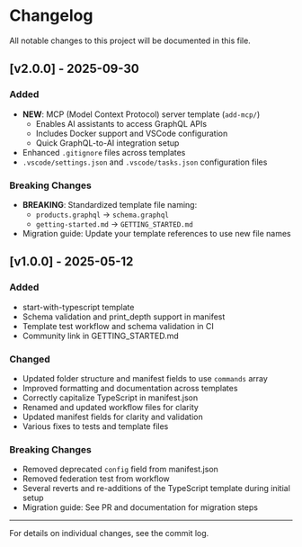 # Changelog

All notable changes to this project will be documented in this file.

## [v2.0.0] - 2025-09-30

### Added
- **NEW**: MCP (Model Context Protocol) server template (`add-mcp/`)
  - Enables AI assistants to access GraphQL APIs
  - Includes Docker support and VSCode configuration
  - Quick GraphQL-to-AI integration setup
- Enhanced `.gitignore` files across templates
- `.vscode/settings.json` and `.vscode/tasks.json` configuration files

### Breaking Changes
- **BREAKING**: Standardized template file naming:
  - `products.graphql` → `schema.graphql`
  - `getting-started.md` → `GETTING_STARTED.md`
- Migration guide: Update your template references to use new file names

## [v1.0.0] - 2025-05-12

### Added
- start-with-typescript template
- Schema validation and print_depth support in manifest
- Template test workflow and schema validation in CI
- Community link in GETTING_STARTED.md

### Changed
- Updated folder structure and manifest fields to use `commands` array
- Improved formatting and documentation across templates
- Correctly capitalize TypeScript in manifest.json
- Renamed and updated workflow files for clarity
- Updated manifest fields for clarity and validation
- Various fixes to tests and template files

### Breaking Changes
- Removed deprecated `config` field from manifest.json
- Removed federation test from workflow
- Several reverts and re-additions of the TypeScript template during initial setup
- Migration guide: See PR and documentation for migration steps

---

For details on individual changes, see the commit log.
